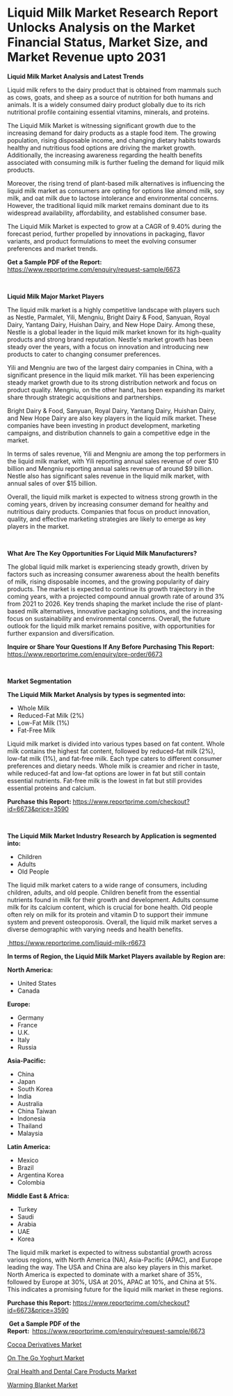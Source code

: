 <p><h1>Liquid Milk Market Research Report Unlocks Analysis on the Market Financial Status, Market Size, and Market Revenue upto 2031</h1></p><p><strong>Liquid Milk Market Analysis and Latest Trends</strong></p>
<p><p>Liquid milk refers to the dairy product that is obtained from mammals such as cows, goats, and sheep as a source of nutrition for both humans and animals. It is a widely consumed dairy product globally due to its rich nutritional profile containing essential vitamins, minerals, and proteins.</p><p>The Liquid Milk Market is witnessing significant growth due to the increasing demand for dairy products as a staple food item. The growing population, rising disposable income, and changing dietary habits towards healthy and nutritious food options are driving the market growth. Additionally, the increasing awareness regarding the health benefits associated with consuming milk is further fueling the demand for liquid milk products.</p><p>Moreover, the rising trend of plant-based milk alternatives is influencing the liquid milk market as consumers are opting for options like almond milk, soy milk, and oat milk due to lactose intolerance and environmental concerns. However, the traditional liquid milk market remains dominant due to its widespread availability, affordability, and established consumer base.</p><p>The Liquid Milk Market is expected to grow at a CAGR of 9.40% during the forecast period, further propelled by innovations in packaging, flavor variants, and product formulations to meet the evolving consumer preferences and market trends.</p></p>
<p><strong>Get a Sample PDF of the Report:&nbsp;</strong> <a href="https://www.reportprime.com/enquiry/request-sample/6673">https://www.reportprime.com/enquiry/request-sample/6673</a></p>
<p>&nbsp;</p>
<p><strong>Liquid Milk Major Market Players</strong></p>
<p><p>The liquid milk market is a highly competitive landscape with players such as Nestle, Parmalet, Yili, Mengniu, Bright Dairy & Food, Sanyuan, Royal Dairy, Yantang Dairy, Huishan Dairy, and New Hope Dairy. Among these, Nestle is a global leader in the liquid milk market known for its high-quality products and strong brand reputation. Nestle's market growth has been steady over the years, with a focus on innovation and introducing new products to cater to changing consumer preferences.</p><p>Yili and Mengniu are two of the largest dairy companies in China, with a significant presence in the liquid milk market. Yili has been experiencing steady market growth due to its strong distribution network and focus on product quality. Mengniu, on the other hand, has been expanding its market share through strategic acquisitions and partnerships.</p><p>Bright Dairy & Food, Sanyuan, Royal Dairy, Yantang Dairy, Huishan Dairy, and New Hope Dairy are also key players in the liquid milk market. These companies have been investing in product development, marketing campaigns, and distribution channels to gain a competitive edge in the market.</p><p>In terms of sales revenue, Yili and Mengniu are among the top performers in the liquid milk market, with Yili reporting annual sales revenue of over $10 billion and Mengniu reporting annual sales revenue of around $9 billion. Nestle also has significant sales revenue in the liquid milk market, with annual sales of over $15 billion.</p><p>Overall, the liquid milk market is expected to witness strong growth in the coming years, driven by increasing consumer demand for healthy and nutritious dairy products. Companies that focus on product innovation, quality, and effective marketing strategies are likely to emerge as key players in the market.</p></p>
<p>&nbsp;</p>
<p><strong>What Are The Key Opportunities For Liquid Milk Manufacturers?</strong></p>
<p><p>The global liquid milk market is experiencing steady growth, driven by factors such as increasing consumer awareness about the health benefits of milk, rising disposable incomes, and the growing popularity of dairy products. The market is expected to continue its growth trajectory in the coming years, with a projected compound annual growth rate of around 3% from 2021 to 2026. Key trends shaping the market include the rise of plant-based milk alternatives, innovative packaging solutions, and the increasing focus on sustainability and environmental concerns. Overall, the future outlook for the liquid milk market remains positive, with opportunities for further expansion and diversification.</p></p>
<p><strong>Inquire or Share Your Questions If Any Before Purchasing This Report:</strong> <a href="https://www.reportprime.com/enquiry/pre-order/6673">https://www.reportprime.com/enquiry/pre-order/6673</a></p>
<p>&nbsp;</p>
<p><strong>Market Segmentation</strong></p>
<p><strong>The Liquid Milk Market Analysis by types is segmented into:</strong></p>
<p><ul><li>Whole Milk</li><li>Reduced-Fat Milk (2%)</li><li>Low-Fat Milk (1%)</li><li>Fat-Free Milk</li></ul></p>
<p><p>Liquid milk market is divided into various types based on fat content. Whole milk contains the highest fat content, followed by reduced-fat milk (2%), low-fat milk (1%), and fat-free milk. Each type caters to different consumer preferences and dietary needs. Whole milk is creamier and richer in taste, while reduced-fat and low-fat options are lower in fat but still contain essential nutrients. Fat-free milk is the lowest in fat but still provides essential proteins and calcium.</p></p>
<p><strong>Purchase this Report:&nbsp;</strong><a href="https://www.reportprime.com/checkout?id=6673&price=3590">https://www.reportprime.com/checkout?id=6673&price=3590</a></p>
<p>&nbsp;</p>
<p><strong>The Liquid Milk Market Industry Research by Application is segmented into:</strong></p>
<p><ul><li>Children</li><li>Adults</li><li>Old People</li></ul></p>
<p><p>The liquid milk market caters to a wide range of consumers, including children, adults, and old people. Children benefit from the essential nutrients found in milk for their growth and development. Adults consume milk for its calcium content, which is crucial for bone health. Old people often rely on milk for its protein and vitamin D to support their immune system and prevent osteoporosis. Overall, the liquid milk market serves a diverse demographic with varying needs and health benefits.</p></p>
<p><a href="https://www.reportprime.com/liquid-milk-r6673">&nbsp;https://www.reportprime.com/liquid-milk-r6673</a></p>
<p><strong>In terms of Region, the Liquid Milk Market Players available by Region are:</strong></p>
<p>
    <p> <strong> North America: </strong>
        <ul>
            <li>United States</li>
            <li>Canada</li>
        </ul>
        </p> 
    <p> <strong> Europe: </strong>
        <ul>
            <li>Germany</li>
            <li>France</li>
            <li>U.K.</li>
            <li>Italy</li>
            <li>Russia</li>
        </ul>
        </p> 
    <p> <strong> Asia-Pacific: </strong>
        <ul>
            <li>China</li>
            <li>Japan</li>
            <li>South Korea</li>
            <li>India</li>
            <li>Australia</li>
            <li>China Taiwan</li>
            <li>Indonesia</li>
            <li>Thailand</li>
            <li>Malaysia</li>
        </ul>
        </p> 
    <p> <strong> Latin America: </strong>
        <ul>
            <li>Mexico</li>
            <li>Brazil</li>
            <li>Argentina Korea</li>
            <li>Colombia</li>
        </ul>
        </p> 
    <p> <strong> Middle East & Africa: </strong>
        <ul>
            <li>Turkey</li>
            <li>Saudi</li>
            <li>Arabia</li>
            <li>UAE</li>
            <li>Korea</li>
        </ul>
    </p>
    </p>
<p><p>The liquid milk market is expected to witness substantial growth across various regions, with North America (NA), Asia-Pacific (APAC), and Europe leading the way. The USA and China are also key players in this market. North America is expected to dominate with a market share of 35%, followed by Europe at 30%, USA at 20%, APAC at 10%, and China at 5%. This indicates a promising future for the liquid milk market in these regions.</p></p>
<p><strong>Purchase this Report: </strong><a href="https://www.reportprime.com/checkout?id=6673&price=3590">https://www.reportprime.com/checkout?id=6673&price=3590</a></p>
<p>&nbsp;<strong>Get a Sample PDF of the Report:&nbsp;&nbsp;</strong><a href="https://www.reportprime.com/enquiry/request-sample/6673">https://www.reportprime.com/enquiry/request-sample/6673</a></p>
<p><strong></strong></p>
<p><p><a href="https://github.com/airdrophunter675/Market-Research-Report-List-1/blob/main/cocoa-derivatives-market.md">Cocoa Derivatives Market</a></p><p><a href="https://github.com/ayamsauke86/Market-Research-Report-List-1/blob/main/on-the-go-yoghurt-market.md">On The Go Yoghurt Market</a></p><p><a href="https://issuu.com/reportprime-2/docs/oral-health-and-dental-care-products-market-size-2">Oral Health and Dental Care Products Market</a></p><p><a href="https://issuu.com/reportprime-2/docs/warming-blanket-market-size-2030.pptx">Warming Blanket Market</a></p></p>